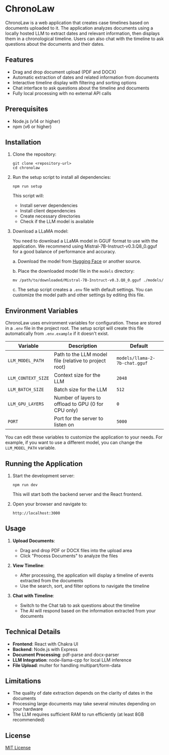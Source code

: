 # ChronoLaw

ChronoLaw is a web application that creates case timelines based on documents uploaded to it. The application analyzes documents using a locally hosted LLM to extract dates and relevant information, then displays them in a chronological timeline. Users can also chat with the timeline to ask questions about the documents and their dates.

## Features

- Drag and drop document upload (PDF and DOCX)
- Automatic extraction of dates and related information from documents
- Interactive timeline display with filtering and sorting options
- Chat interface to ask questions about the timeline and documents
- Fully local processing with no external API calls

## Prerequisites

- Node.js (v14 or higher)
- npm (v6 or higher)

## Installation

1. Clone the repository:
   ```
   git clone <repository-url>
   cd chronolaw
   ```

2. Run the setup script to install all dependencies:
   ```
   npm run setup
   ```

   This script will:
   - Install server dependencies
   - Install client dependencies
   - Create necessary directories
   - Check if the LLM model is available

3. Download a LLaMA model:
   
   You need to download a LLaMA model in GGUF format to use with the application. We recommend using Mistral-7B-Instruct-v0.3.Q8_0.gguf for a good balance of performance and accuracy.
   
   a. Download the model from [Hugging Face](https://huggingface.co/TheBloke/Mistral-7B-Instruct-v0.3.Q8_0-GGUF/tree/main) or another source.
   
   b. Place the downloaded model file in the `models` directory:
      ```
      mv /path/to/downloaded/Mistral-7B-Instruct-v0.3.Q8_0.gguf ./models/
      ```
   
   c. The setup script creates a `.env` file with default settings. You can customize the model path and other settings by editing this file.

## Environment Variables

ChronoLaw uses environment variables for configuration. These are stored in a `.env` file in the project root. The setup script will create this file automatically from `.env.example` if it doesn't exist.

| Variable | Description | Default |
|----------|-------------|---------|
| `LLM_MODEL_PATH` | Path to the LLM model file (relative to project root) | `models/llama-2-7b-chat.gguf` |
| `LLM_CONTEXT_SIZE` | Context size for the LLM | `2048` |
| `LLM_BATCH_SIZE` | Batch size for the LLM | `512` |
| `LLM_GPU_LAYERS` | Number of layers to offload to GPU (0 for CPU only) | `0` |
| `PORT` | Port for the server to listen on | `5000` |

You can edit these variables to customize the application to your needs. For example, if you want to use a different model, you can change the `LLM_MODEL_PATH` variable.

## Running the Application

1. Start the development server:
   ```
   npm run dev
   ```

   This will start both the backend server and the React frontend.

2. Open your browser and navigate to:
   ```
   http://localhost:3000
   ```

## Usage

1. **Upload Documents**:
   - Drag and drop PDF or DOCX files into the upload area
   - Click "Process Documents" to analyze the files

2. **View Timeline**:
   - After processing, the application will display a timeline of events extracted from the documents
   - Use the search, sort, and filter options to navigate the timeline

3. **Chat with Timeline**:
   - Switch to the Chat tab to ask questions about the timeline
   - The AI will respond based on the information extracted from your documents

## Technical Details

- **Frontend**: React with Chakra UI
- **Backend**: Node.js with Express
- **Document Processing**: pdf-parse and docx-parser
- **LLM Integration**: node-llama-cpp for local LLM inference
- **File Upload**: multer for handling multipart/form-data

## Limitations

- The quality of date extraction depends on the clarity of dates in the documents
- Processing large documents may take several minutes depending on your hardware
- The LLM requires sufficient RAM to run efficiently (at least 8GB recommended)

## License

[MIT License](LICENSE)
